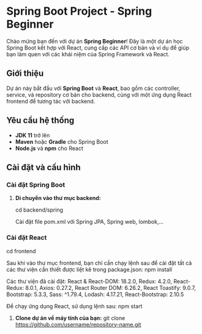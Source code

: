 # Spring Boot Project - Spring Beginner

Chào mừng bạn đến với dự án **Spring Beginner**! Đây là một dự án học Spring Boot kết hợp với React, cung cấp các API cơ bản và ví dụ để giúp bạn làm quen với các khái niệm của Spring Framework và React.

## Giới thiệu

Dự án này bắt đầu với **Spring Boot** và **React**, bao gồm các controller, service, và repository cơ bản cho backend, cùng với một ứng dụng React frontend để tương tác với backend.

## Yêu cầu hệ thống

- **JDK 11** trở lên
- **Maven** hoặc **Gradle** cho Spring Boot
- **Node.js** và **npm** cho React

## Cài đặt và cấu hình
### Cài đặt Spring Boot

1. **Di chuyển vào thư mục backend:**


   cd backend/spring

   Cài đặt file pom.xml với Spring JPA, Spring web, lombok,...

### Cài đặt React

cd frontend

Sau khi vào thư mục frontend, bạn chỉ cần chạy lệnh sau để cài đặt tất cả các thư viện cần thiết được liệt kê trong package.json: npm install

Các thư viện đã cài đặt: React & React-DOM: 18.2.0, Redux: 4.2.0, React-Redux: 8.0.1, Axios: 0.27.2, React Router DOM: 6.26.2,
React Toastify: 9.0.7, Bootstrap: 5.3.3, Sass: ^1.79.4, Lodash: 4.17.21, React-Bootstrap: 2.10.5

Để chạy ứng dụng React, sử dụng lệnh sau: npm start
1. **Clone dự án về máy tính của bạn:**
   git clone https://github.com/username/repository-name.git

